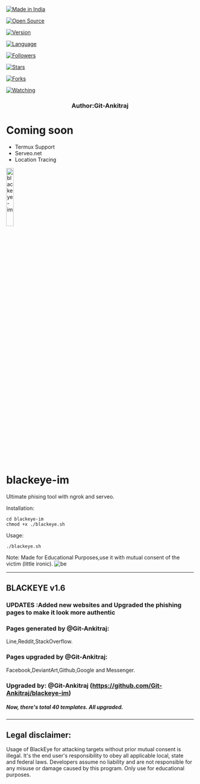 <p align="left">

<a href="#"><img title="Made in India" src="https://img.shields.io/badge/MADE%20IN-INDIA-orange?colorA=%23ff9933&colorB=%23017e40&style=for-the-badge"></a>

</p>


<a href="#"><img title="Open Source" src="https://img.shields.io/badge/Open%20Source-%E2%9D%A4-green?style=for-the-badge"></a>

</p>

<p align="center">

<a href="#"><img title="Version" src="https://img.shields.io/badge/Version-1.6-green.svg?style=flat-square"></a>

<a href="#"><img title="Language" src="https://badges.frapsoft.com/bash/v1/bash.png?v=103"></a>

<a href="https://github.com/htr-tech/followers"><img title="Followers" src="https://img.shields.io/github/followers/Git-Ankitraj?color=blue&style=flat-square"></a>

<a href="https://github.com/Git-Ankitraj/blackeye-im/stargazers/"><img title="Stars" src="https://img.shields.io/github/stars/htr-tech/nexphisher?color=red&style=flat-square"></a>

<a href="https://github.com/htr-tech/nexphisher/network/members"><img title="Forks" src="https://img.shields.io/github/forks/Git-Ankitraj/blackeye-im?color=red&style=flat-square"></a>

<a href="https://github.com/Git-Ankitraj/blackeye-im/watchers"><img title="Watching" src="https://img.shields.io/github/watchers/Git-Ankitraj/blackeye-im?label=Watchers&color=blue&style=flat-square"></a>

</p>







<p align="center">
 <center> <h3> Author:Git-Ankitraj</h3> </center>






# Coming soon
<ul type='disc'> <li>Termux Support
<li>Serveo.net <li> Location Tracing
</ul>

 <a href="#"><img title="blackeye-im" width= "20%" src="https://i.imgur.com/5N5Kdjw.png"></a>
 
# blackeye-im
Ultimate phising tool with ngrok and serveo.

Installation:

```
cd blackeye-im
chmod +x ./blackeye.sh
```
Usage:

```./blackeye.sh```

Note: Made for Educational Purposes,use it with mutual consent of the victim (little ironic).
![be](https://github.com/Git-Ankitraj/blackeye-im/blob/master/Screenshot%20from%202020-08-08%2014-25-39.png)

 

-----------------------------------------------------------------------------------------------------------------------------

## BLACKEYE v1.6

### UPDATES :Added new websites and Upgraded the phishing pages to make it look more authentic
### Pages generated by @Git-Ankitraj:
Line,Reddit,StackOverflow.
### Pages upgraded by @Git-Ankitraj:
Facebook,DeviantArt,Github,Google and Messenger.
### Upgraded by: @Git-Ankitraj (https://github.com/Git-Ankitraj/blackeye-im)

##### Now, there's total 40 templates. All upgraded. 

-----------------------------------------------------------------------------------------------------------------------------


## Legal disclaimer:

Usage of BlackEye for attacking targets without prior mutual consent is illegal. It's the end user's responsibility to obey all applicable local, state and federal laws. Developers assume no liability and are not responsible for any misuse or damage caused by this program. Only use for educational purposes.



